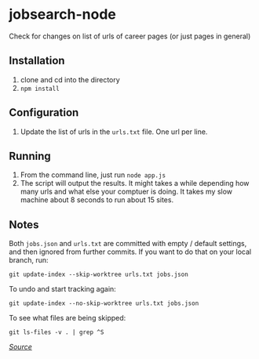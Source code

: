 # jobsearch-node
Check for changes on list of urls of career pages (or just pages in general)

## Installation
1. clone and cd into the directory
1. `npm install`

## Configuration
1. Update the list of urls in the `urls.txt` file. One url per line.

## Running
1. From the command line, just run `node app.js`
1. The script will output the results. It might takes a while depending how many urls and what else your comptuer is doing.
It takes my slow machine about 8 seconds to run about 15 sites.

## Notes
Both `jobs.json` and `urls.txt` are committed with empty / default settings, and then ignored from further commits. If you want to do that on your local branch, run:

    git update-index --skip-worktree urls.txt jobs.json

To undo and start tracking again:

    git update-index --no-skip-worktree urls.txt jobs.json
    
To see what files are being skipped:

    git ls-files -v . | grep ^S

_[Source](https://stackoverflow.com/a/39776107/190902)_
